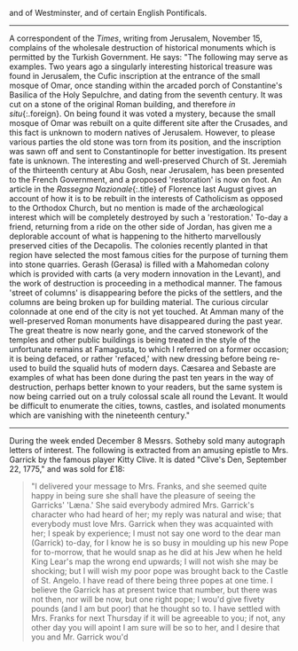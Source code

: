 and of Westminster, and of certain
English Pontificals.

* * *

A correspondent of the _Times_, writing from
Jerusalem, November 15, complains of the
wholesale destruction of historical monuments
which is permitted by the Turkish Government.
He says: "The following may serve
as examples. Two years ago a singularly
interesting historical treasure was found in
Jerusalem, the Cufic inscription at the entrance
of the small mosque of Omar, once
standing within the arcaded porch of Constantine's
Basilica of the Holy Sepulchre, and
dating from the seventh century. It was cut
on a stone of the original Roman building,
and therefore _in situ_{:.foreign}. On being found it was
voted a mystery, because the small mosque
of Omar was rebuilt on a quite different site
after the Crusades, and this fact is unknown
to modern natives of Jerusalem. However,
to please various parties the old stone was
torn from its position, and the inscription
was sawn off and sent to Constantinople for
better investigation. Its present fate is unknown.
The interesting and well-preserved
Church of St. Jeremiah of the thirteenth century
at Abu Gosh, near Jerusalem, has been
presented to the French Government, and a
proposed 'restoration' is now on foot. An
article in the _Rassegna Nazionale_{:.title} of Florence
last August gives an account of how it is to
be rebuilt in the interests of Catholicism as
opposed to the Orthodox Church, but no
mention is made of the archæological interest
which will be completely destroyed by such
a 'restoration.' To-day a friend, returning
from a ride on the other side of Jordan, has
given me a deplorable account of what is
happening to the hitherto marvellously preserved
cities of the Decapolis. The colonies
recently planted in that region have selected
the most famous cities for the purpose of
turning them into stone quarries. Gerash
(Gerasa) is filled with a Mahomedan colony
which is provided with carts (a very modern
innovation in the Levant), and the work of
destruction is proceeding in a methodical
manner. The famous 'street of columns' is
disappearing before the picks of the settlers,
and the columns are being broken up for
building material. The curious circular
colonnade at one end of the city is not yet
touched. At Amman many of the well-preserved
Roman monuments have disappeared
during the past year. The great theatre is
now nearly gone, and the carved stonework
of the temples and other public buildings is
being treated in the style of the unfortunate
remains at Famagusta, to which I referred
on a former occasion; it is being defaced, or
rather 'refaced,' with new dressing before
being re-used to build the squalid huts of
modern days. Cæsarea and Sebaste are examples
of what has been done during the past
ten years in the way of destruction, perhaps
better known to your readers, but the same
system is now being carried out on a truly
colossal scale all round the Levant. It would
be difficult to enumerate the cities, towns,
castles, and isolated monuments which are
vanishing with the nineteenth century."

* * * 

During the week ended December 8 Messrs.
Sotheby sold many autograph letters of interest.
The following is extracted from an
amusing epistle to Mrs. Garrick by the
famous player Kitty Clive. It is dated
"Clive's Den, September 22, 1775," and
was sold for £18:

> "I delivered your message to Mrs. Franks,
> and she seemed quite happy in being sure
> she shall have the pleasure of seeing the
> Garricks' 'Læna.' She said everybody
> admired Mrs. Garrick's character who had
> heard of her; my reply was natural and
> wise; that everybody must love Mrs. Garrick
> when they was acquainted with her; I speak
> by experience; I must not say one word to
> the dear man (Garrick) to-day, for I know he
> is so busy in moulding up his new Pope for
> to-morrow, that he would snap as he did at
> his Jew when he held King Lear's map the
> wrong end upwards; I will not wish she may
> be shocking; but I will wish my poor pope
> was brought back to the Castle of St. Angelo.
> I have read of there being three popes at
> one time. I believe the Garrick has at
> present twice that number, but there was not
> then, nor will be now, but one right pope;
> I wou'd give fivety pounds (and I am but
> poor) that he thought so to. I have settled
> with Mrs. Franks for next Thursday if it will
> be agreeable to you; if not, any other day
> you will apoint I am sure will be so to her,
> and I desire that you and Mr. Garrick wou'd
